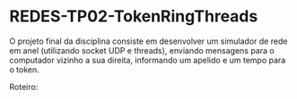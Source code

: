 # REDES-TP02-TokenRingThreads

O projeto final da disciplina consiste em desenvolver um simulador de rede em anel (utilizando socket UDP e threads), enviando mensagens para o computador vizinho a sua direita, informando um apelido e um tempo para o token.

Roteiro: 
